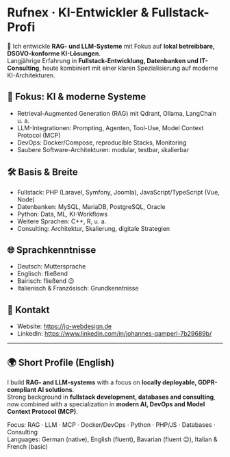 # Rufnex · KI-Entwickler & Fullstack-Profi

👋 Ich entwickle **RAG- und LLM-Systeme** mit Fokus auf **lokal betreibbare, DSGVO-konforme KI-Lösungen**.  
Langjährige Erfahrung in **Fullstack-Entwicklung, Datenbanken und IT-Consulting**, heute kombiniert mit einer klaren Spezialisierung auf moderne KI-Architekturen.

## 🔎 Fokus: KI & moderne Systeme
- Retrieval-Augmented Generation (RAG) mit Qdrant, Ollama, LangChain u. a.  
- LLM-Integrationen: Prompting, Agenten, Tool-Use, Model Context Protocol (MCP)  
- DevOps: Docker/Compose, reproducible Stacks, Monitoring  
- Saubere Software-Architekturen: modular, testbar, skalierbar  

## 🛠️ Basis & Breite
- Fullstack: PHP (Laravel, Symfony, Joomla), JavaScript/TypeScript (Vue, Node)  
- Datenbanken: MySQL, MariaDB, PostgreSQL, Oracle  
- Python: Data, ML, KI-Workflows  
- Weitere Sprachen: C++, R, u. a.  
- Consulting: Architektur, Skalierung, digitale Strategien  

## 🌐 Sprachkenntnisse
- Deutsch: Muttersprache  
- Englisch: fließend  
- Bairisch: fließend 😉  
- Italienisch & Französisch: Grundkenntnisse  

## 📌 Kontakt
- Website: https://jg-webdesign.de  
- LinkedIn: https://www.linkedin.com/in/johannes-gamperl-7b29689b/

---

## 🌍 Short Profile (English)

I build **RAG- and LLM-systems** with a focus on **locally deployable, GDPR-compliant AI solutions**.  
Strong background in **fullstack development, databases and consulting**, now combined with a specialization in **modern AI, DevOps and Model Context Protocol (MCP)**.

Focus: RAG · LLM · MCP · Docker/DevOps · Python · PHP/JS · Databases · Consulting  
Languages: German (native), English (fluent), Bavarian (fluent 😉), Italian & French (basic)  
